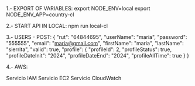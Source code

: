 1.- EXPORT OF VARIABLES:
export NODE_ENV=local
export NODE_ENV_APP=country-cl

2.- START API IN LOCAL:
npm run local-cl

3.- USERS - POST:
{
    "rut": "64844695",
    "userName": "maria",
    "password": "555555",
    "email": "maria@gmail.com",
    "firstName": "maria",
    "lastName": "sierrita",
    "valid": true,
    "profile": {
        "profileId": 2,
        "profileStatus": true,
        "profileDateInit": "2024",
        "profileDateEnd": "2024",
        "profileAllTime": true
    }
}

4.- AWS:

Servicio IAM
Servicio EC2
Servicio CloudWatch